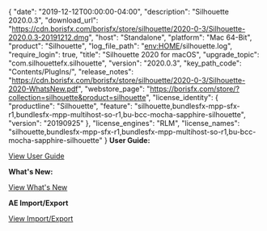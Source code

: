 {
  "date": "2019-12-12T00:00:00-04:00",
  "description": "Silhouette 2020.0.3",
  "download_url": "https://cdn.borisfx.com/borisfx/store/silhouette/2020-0-3/Silhouette-2020.0.3-20191212.dmg",
  "host": "Standalone",
  "platform": "Mac 64-Bit",
  "product": "Silhouette",
  "log_file_path": "<env:HOME>/silhouette.log",
  "require_login": true,
  "title": "Silhouette 2020 for macOS",
  "upgrade_topic": "com.silhouettefx.silhouette",
  "version": "2020.0.3",
  "key_path_code": "Contents/PlugIns/",
  "release_notes": "https://cdn.borisfx.com/borisfx/store/silhouette/2020-0-3/Silhouette-2020-WhatsNew.pdf",
  "webstore_page": "https://borisfx.com/store/?collection=silhouette&product=silhouette",
  "license_identity": {
    "productline": "Silhouette",
    "feature": "silhouette,bundlesfx-mpp-sfx-r1,bundlesfx-mpp-multihost-so-r1,bu-bcc-mocha-sapphire-silhouette",
    "version": "20190925"
  },
  "license_engines": "RLM",
  "license_names": "silhouette,bundlesfx-mpp-sfx-r1,bundlesfx-mpp-multihost-so-r1,bu-bcc-mocha-sapphire-silhouette"
}
**User Guide:**

<a href="https://cdn.borisfx.com/borisfx/store/silhouette/2020-0-3/Silhouette-2020-UserGuide.pdf" target="_blank">View User Guide</a>

**What's New:**

<a href="https://cdn.borisfx.com/borisfx/store/silhouette/2020-0-3/Silhouette-2020-WhatsNew.pdf" target="_blank">View What's New</a>


**AE Import/Export**

<a href="https://cdn.borisfx.com/borisfx/store/silhouette-2020/Silhouette-2020-import-export.pdf" target="_blank">View Import/Export</a>
